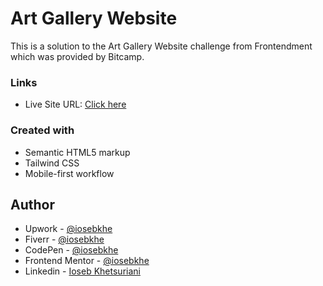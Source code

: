 # Art Gallery Website

This is a solution to the Art Gallery Website challenge from Frontendment which was provided by Bitcamp.

### Links

- Live Site URL: [Click here](https://art-iosebkhe.netlify.app/)

### Created with

- Semantic HTML5 markup
- Tailwind CSS
- Mobile-first workflow

## Author

- Upwork - [@iosebkhe](https://www.upwork.com/freelancers/~01fbebd52cae6cc8ef)
- Fiverr - [@iosebkhe](https://www.fiverr.com/iosebkhe)
- CodePen - [@iosebkhe](https://codepen.io/iosebkhe)
- Frontend Mentor - [@iosebkhe](https://www.frontendmentor.io/profile/iosebkhe)
- Linkedin - [Ioseb Khetsuriani](https://www.linkedin.com/in/ioseb-khetsuriani-1831801b5/)
